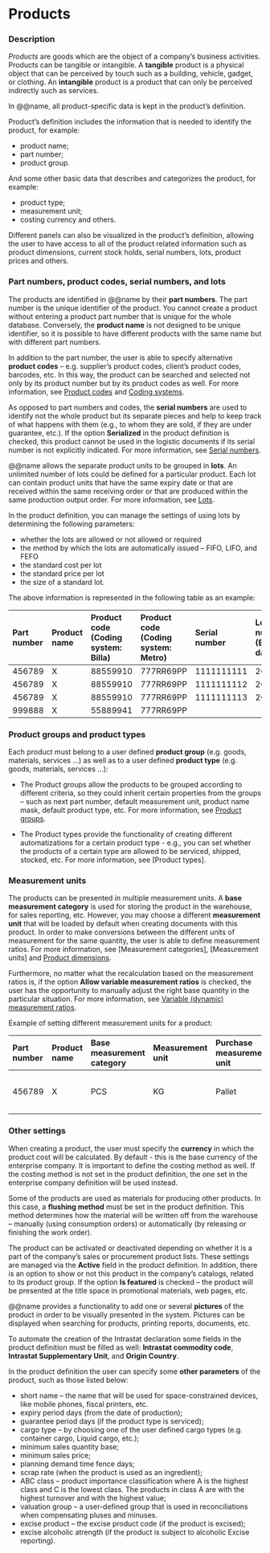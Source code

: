 # Products

### Description 

*Products* are goods which are the object of a company’s business activities. Products can be tangible or intangible. A **tangible** product is a physical object that can be perceived by touch such as a building, vehicle, gadget, or clothing. An **intangible** product is a product that can only be perceived indirectly such as services. 

In @@name, all product-specific data is kept in the product’s definition. 

Product’s definition includes the information that is needed to identify the product, for example:

-	product name;
-	part number;
-	product group.

And some other basic data that describes and categorizes the product, for example:

-	product type;
-	measurement unit;
-	costing currency and others.

Different panels can also be visualized in the product’s definition, allowing the user to have access to all of the product related information such as product dimensions, current stock holds, serial numbers, lots, product prices and others.  


### Part numbers, product codes, serial numbers, and lots

The products are identified in @@name by their **part numbers**. The part number is the unique identifier of the product. You cannot create a product without entering a product part number that is unique for the whole database. Conversely, the **product name** is not designed to be unique identifier, so it is possible to have different products with the same name but with different part numbers.

In addition to the part number, the user is able to specify alternative **product codes** – e.g. supplier’s product codes, client’s product codes, barcodes, etc. In this way, the product can be searched and selected not only by its product number but by its product codes as well. For more information, see [Product codes](product-codes.md) and [Coding systems](coding-systems.md).

As opposed to part numbers and codes, the **serial numbers** are used to identify not the whole product but its separate pieces and help to keep track of what happens with them (e.g., to whom they are sold, if they are under guarantee, etc.). If the option **Serialized** in the product definition is checked, this product cannot be used in the logistic documents if its serial number is not explicitly indicated. For more information, see [Serial numbers](serial-numbers.md).

@@name allows the separate product units to be grouped in **lots**. An unlimited number of lots could be defined for a particular product. Each lot can contain product units that have the same expiry date or that are received within the same receiving order or that are produced within the same production output order. For more information, see [Lots](~/tech/modules/logistics/inventory/lots/index.md).

In the product definition, you can manage the settings of using lots by determining the following parameters:
- whether the lots are allowed or not allowed or required
- the method by which the lots are automatically issued – FIFO, LIFO, and FEFO
- the standard cost per lot
- the standard price per lot
- the size of a standard lot. 

The above information is represented in the following table as an example:

| Part number | Product name | Product code    (Coding system: Billa) | Product code   (Coding system: Metro) | Serial number | Lot number    (Expiry date) |   
| :---------  | :----------- | :------------------------------------- | :------------------------------------ | :------------ | :-------------------------- |
| 456789      | X            | 88559910                               | 777RR69PP                             | 1111111111    | 20200611                    |
| 456789      | X            | 88559910                               | 777RR69PP                             | 1111111112    | 20200611                    |
| 456789      | X            | 88559910                               | 777RR69PP                             | 1111111113    | 20220810                    |
| 999888      | X            | 55889941                               | 777RR69PP                             |               |                             |

### Product groups and product types

Each product must belong to a user defined **product group** (e.g. goods, materials, services …) as well as to a user defined **product type** (e.g. goods, materials, services …):

- The Product groups allow the products to be grouped according to different criteria, so they could inherit certain properties from the groups – such as next part number, default measurement unit, product name mask, default product type, etc. For more information, see [Product groups](product-groups.md).

- The Product types provide the functionality of creating different automatizations for a certain product type - e.g., you can set whether the products of a certain type are allowed to be serviced, shipped, stocked, etc. For more information, see [Product types].

### Measurement units

The products can be presented in multiple measurement units. A **base measurement category** is used for storing the product in the warehouse, for sales reporting, etc. However, you may choose a different **measurement unit** that will be loaded by default when creating documents with this product. In order to make conversions between the different units of measurement for the same quantity, the user is able to define measurement ratios. For more information, see [Measurement categories], [Measurement units] and [Product dimensions](product-dimensions.md).

Furthermore, no matter what the recalculation based on the measurement ratios is, if the option **Allow variable measurement ratios** is checked, the user has the opportunity to manually adjust the right base quantity in the particular situation. For more information, see [Variable (dynamic) measurement ratios](variable-dynamic-measurement-rations.md).

Example of setting different measurement units for a product:

| Part number | Product name | Base measurement category | Measurement unit | Purchase measurement unit  | Product dimension                   |   
| :---------  | :----------- | :------------------------ | :--------------- | :------------------------- | :---------------------------------- |
| 456789      | X            | PCS                       | KG               | Pallet                     | 5 kg = 1 PCS;     1 pallet = 10 PCS |


### Other settings

When creating a product, the user must specify the **currency** in which the product cost will be calculated. By default - this is the base currency of the enterprise company.
It is important to define the costing method as well. If the costing method is not set in the product definition, the one set in the enterprise company definition will be used instead.  

Some of the products are used as materials for producing other products. In this case, a **flushing method** must be set in the product definition. This method determines how the material will be written off from the warehouse – manually (using consumption orders) or automatically (by releasing or finishing the work order).

The product can be activated or deactivated depending on whether it is a part of the company’s sales or procurement product lists. These settings are managed via the **Active** field in the product definition. In addition, there is an option to show or not this product in the company’s catalogs, related to its product group. If the option **Is featured** is checked – the product will be presented at the title space in promotional materials, web pages, etc.

@@name provides a functionality to add one or several **pictures** of the product in order to be visually presented in the system. Pictures can be displayed when searching for products, printing reports, documents, etc.

To automate the creation of the Intrastat declaration some fields in the product definition must be filled as well:  **Intrastat commodity code**, **Intrastat Supplementary Unit**, and **Origin Country**.

In the product definition the user can specify some **other parameters** of the product, such as those listed below:

- short name – the name that will be used for space-constrained devices, like mobile phones, fiscal printers, etc.
- expiry period days (from the date of production);
- guarantee period days (if the product type is serviced);
- cargo type – by choosing one of the user defined cargo types (e.g. container cargo, Liquid cargo, etc.);
- minimum sales quantity base;
- minimum sales price;
- planning demand time fence days;
- scrap rate (when the product is used as an ingredient);
- ABC class – product importance classification where A is the highest class and C is the lowest class. The products in class A are with the highest turnover and with the highest value; 
- valuation group – a user-defined group that is used in reconciliations when compensating pluses and minuses.
- excise product – the excise product code (if the product is excised);
- excise alcoholic atrength (if the product is subject to alcoholic Excise reporting).
